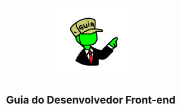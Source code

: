 <p align="center">
  <a href="https://github.com/arthurspk/guiadofrontend">
    <img src="./images/guia.png" alt="Guia do Desenvolvedor Front-end" width="200" height="200">
  </a>
  <h1 align="center">Guia do Desenvolvedor Front-end</h1>
</p>
